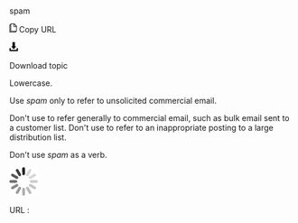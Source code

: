 # 

spam

![Copy URL](media/spam/Copy.png)
Copy URL

![Download](media/spam/Download.png)

Download topic

Lowercase.

Use *spam* only to refer to unsolicited commercial email. 

Don't use to refer generally to commercial email, such as bulk email sent to a customer list. Don't use to refer to an inappropriate posting to a large distribution list.

Don't use *spam* as a verb.

![In progress](media/spam/activity-large.gif)

URL :
